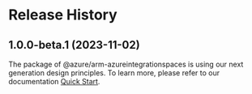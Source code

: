 # Release History
    
## 1.0.0-beta.1 (2023-11-02)

The package of @azure/arm-azureintegrationspaces is using our next generation design principles. To learn more, please refer to our documentation [Quick Start](https://aka.ms/js-track2-quickstart).
